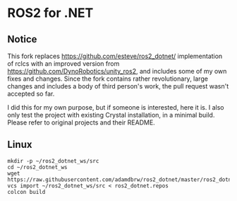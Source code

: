 ROS2 for .NET
=============

Notice
------

This fork replaces https://github.com/esteve/ros2_dotnet/ implementation of rclcs with an improved version from https://github.com/DynoRobotics/unity_ros2, and includes some of my own fixes and changes. Since the fork contains rather revolutionary, large changes and includes a body of third person's work, the pull request wasn't accepted so far.

I did this for my own purpose, but if someone is interested, here it is. I also only test the project with existing Crystal installation, in a minimal build. Please refer to original projects and their README.

Linux
-----

```
mkdir -p ~/ros2_dotnet_ws/src
cd ~/ros2_dotnet_ws
wget https://raw.githubusercontent.com/adamdbrw/ros2_dotnet/master/ros2_dotnet_crystal.repos
vcs import ~/ros2_dotnet_ws/src < ros2_dotnet.repos
colcon build

```
